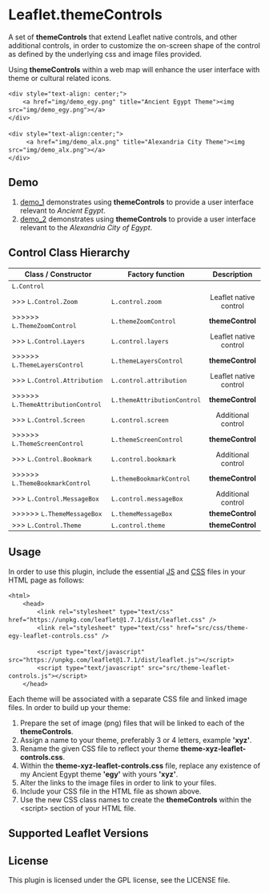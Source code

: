 # Leaflet.themeControls

A set of **themeControls** that extend Leaflet native controls, and other additional controls, in order to customize the on-screen shape of the control as defined by the underlying css and image files provided.

Using **themeControls** within a web map will enhance the user interface with theme or cultural related icons.

    <div style="text-align: center;">
        <a href="img/demo_egy.png" title="Ancient Egypt Theme"><img src="img/demo_egy.png"></a>
    </div>

    <div style="text-align:center;">
         <a href="img/demo_alx.png" title="Alexandria City Theme"><img src="img/demo_alx.png"></a>
    </div>

## Demo

1. [demo_1](https://career.essamonline.net) demonstrates using **themeControls** to provide a user interface relevant to *Ancient Egypt*.
2. [demo_2](https://career.essamonline.net) demonstrates using **themeControls** to provide a user interface relevant to the *Alexandria City of Egypt*.

## Control Class Hierarchy

| Class / Constructor                   | Factory function            | Description            | 
|---------------------------------------|-----------------------------|:----------------------:|
| `L.Control`                           |                             |                        |
| >>> `L.Control.Zoom`                  | `L.control.zoom`            | Leaflet native control |
| >>>>>> `L.ThemeZoomControl`           | `L.themeZoomControl`        | **themeControl**       |
| >>> `L.Control.Layers`                | `L.control.layers`          | Leaflet native control |
| >>>>>> `L.ThemeLayersControl`         | `L.themeLayersControl`      | **themeControl**       |
| >>> `L.Control.Attribution`           | `L.control.attribution`     | Leaflet native control |
| >>>>>> `L.ThemeAttributionControl`    | `L.themeAttributionControl` | **themeControl**       |
| >>> `L.Control.Screen`                | `L.control.screen`          | Additional control     |
| >>>>>> `L.ThemeScreenControl`         | `L.themeScreenControl`      | **themeControl**       |
| >>> `L.Control.Bookmark`              | `L.control.bookmark`        | Additional control     |
| >>>>>> `L.ThemeBookmarkControl`       | `L.themeBookmarkControl`    | **themeControl**       |
| >>> `L.Control.MessageBox`            | `L.control.messageBox`      | Additional control     |
| >>>>>> `L.ThemeMessageBox`            | `L.themeMessageBox`         | **themeControl**       |
| >>> `L.Control.Theme`                 | `L.control.theme`           | **themeControl**       |

## Usage

In order to use this plugin, include the essential [JS](src/theme-leaflet-controls.js) and [CSS](src/css/theme-egy-leaflet-controls.css) files in your HTML page as follows:

```
<html>
    <head>
        <link rel="stylesheet" type="text/css" href="https://unpkg.com/leaflet@1.7.1/dist/leaflet.css" />
        <link rel="stylesheet" type="text/css" href="src/css/theme-egy-leaflet-controls.css" />

        <script type="text/javascript" src="https://unpkg.com/leaflet@1.7.1/dist/leaflet.js"></script>
        <script type="text/javascript" src="src/theme-leaflet-controls.js"></script>
    </head>
```

Each theme will be associated with a separate CSS file and linked image files. In order to build up your theme:

1. Prepare the set of image (png) files that will be linked to each of the **themeControls**.
2. Assign a name to your theme, preferably 3 or 4 letters, example **'xyz'**.
3. Rename the given CSS file to reflect your theme **theme-xyz-leaflet-controls.css**.
4. Within the **theme-xyz-leaflet-controls.css** file, replace any existence of my Ancient Egypt theme **'egy'** with yours **'xyz'**.
5. Alter the links to the image files in order to link to your files.
6. Include your CSS file in the HTML file as shown above.
7. Use the new CSS class names to create the **themeControls** within the \<script> section of your HTML file.

## Supported Leaflet Versions

## License

This plugin is licensed under the GPL license, see the LICENSE file.
